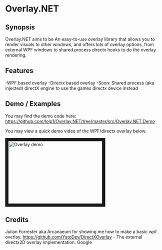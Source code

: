 # Overlay.NET

## Synopsis

Overlay.NET aims to be An easy-to-use overlay library that allows you to render visuals to other windows, and offers lots of overlay options, from external WPF windows to shared process directx hooks to do the overlay rendering. 

## Features 
-WPF based overlay
-Directx based overlay
-Soon: Shared process (aka injected) directX engine to use the games directx device instead

## Demo / Examples
You may find the demo code here: https://github.com/lolp1/Overlay.NET/tree/master/src/Overlay.NET.Demo

You may view a quick demo video of the WPF/directx overlay below.

<a href="http://stylesoftware.net/Overlay.NET/Overlay.NET.Demo.mp4
" target="_blank"><img src="http://img.youtube.com/vi/aq6LG3IML7s/0.jpg" 
alt="Overlay demo" width="300" height="200" border="10" /></a>

## Credits
Julian Forrester aka Arcanaeum for showing me how to make a basic wpf overlay.
https://github.com/YatoDev/DirectXOverlay - The external directx2D overlay implementation.
Google
